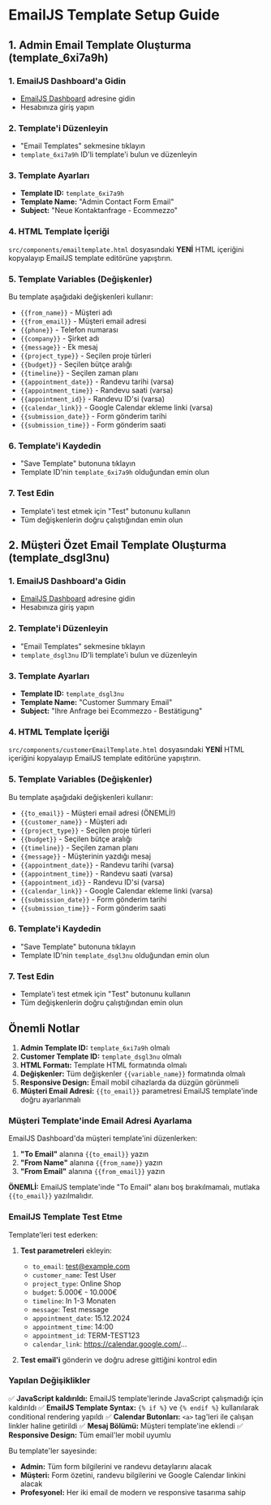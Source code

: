 # EmailJS Template Setup Guide

## 1. Admin Email Template Oluşturma (template_6xi7a9h)

### 1. EmailJS Dashboard'a Gidin
- [EmailJS Dashboard](https://dashboard.emailjs.com/) adresine gidin
- Hesabınıza giriş yapın

### 2. Template'i Düzenleyin
- "Email Templates" sekmesine tıklayın
- `template_6xi7a9h` ID'li template'i bulun ve düzenleyin

### 3. Template Ayarları
- **Template ID:** `template_6xi7a9h`
- **Template Name:** "Admin Contact Form Email"
- **Subject:** "Neue Kontaktanfrage - Ecommezzo"

### 4. HTML Template İçeriği

`src/components/emailtemplate.html` dosyasındaki **YENİ** HTML içeriğini kopyalayıp EmailJS template editörüne yapıştırın.

### 5. Template Variables (Değişkenler)

Bu template aşağıdaki değişkenleri kullanır:

- `{{from_name}}` - Müşteri adı
- `{{from_email}}` - Müşteri email adresi
- `{{phone}}` - Telefon numarası
- `{{company}}` - Şirket adı
- `{{message}}` - Ek mesaj
- `{{project_type}}` - Seçilen proje türleri
- `{{budget}}` - Seçilen bütçe aralığı
- `{{timeline}}` - Seçilen zaman planı
- `{{appointment_date}}` - Randevu tarihi (varsa)
- `{{appointment_time}}` - Randevu saati (varsa)
- `{{appointment_id}}` - Randevu ID'si (varsa)
- `{{calendar_link}}` - Google Calendar ekleme linki (varsa)
- `{{submission_date}}` - Form gönderim tarihi
- `{{submission_time}}` - Form gönderim saati

### 6. Template'i Kaydedin
- "Save Template" butonuna tıklayın
- Template ID'nin `template_6xi7a9h` olduğundan emin olun

### 7. Test Edin
- Template'i test etmek için "Test" butonunu kullanın
- Tüm değişkenlerin doğru çalıştığından emin olun

## 2. Müşteri Özet Email Template Oluşturma (template_dsgl3nu)

### 1. EmailJS Dashboard'a Gidin
- [EmailJS Dashboard](https://dashboard.emailjs.com/) adresine gidin
- Hesabınıza giriş yapın

### 2. Template'i Düzenleyin
- "Email Templates" sekmesine tıklayın
- `template_dsgl3nu` ID'li template'i bulun ve düzenleyin

### 3. Template Ayarları
- **Template ID:** `template_dsgl3nu`
- **Template Name:** "Customer Summary Email"
- **Subject:** "Ihre Anfrage bei Ecommezzo - Bestätigung"

### 4. HTML Template İçeriği

`src/components/customerEmailTemplate.html` dosyasındaki **YENİ** HTML içeriğini kopyalayıp EmailJS template editörüne yapıştırın.

### 5. Template Variables (Değişkenler)

Bu template aşağıdaki değişkenleri kullanır:

- `{{to_email}}` - Müşteri email adresi (ÖNEMLİ!)
- `{{customer_name}}` - Müşteri adı
- `{{project_type}}` - Seçilen proje türleri
- `{{budget}}` - Seçilen bütçe aralığı
- `{{timeline}}` - Seçilen zaman planı
- `{{message}}` - Müşterinin yazdığı mesaj
- `{{appointment_date}}` - Randevu tarihi (varsa)
- `{{appointment_time}}` - Randevu saati (varsa)
- `{{appointment_id}}` - Randevu ID'si (varsa)
- `{{calendar_link}}` - Google Calendar ekleme linki (varsa)
- `{{submission_date}}` - Form gönderim tarihi
- `{{submission_time}}` - Form gönderim saati

### 6. Template'i Kaydedin
- "Save Template" butonuna tıklayın
- Template ID'nin `template_dsgl3nu` olduğundan emin olun

### 7. Test Edin
- Template'i test etmek için "Test" butonunu kullanın
- Tüm değişkenlerin doğru çalıştığından emin olun

## Önemli Notlar

1. **Admin Template ID:** `template_6xi7a9h` olmalı
2. **Customer Template ID:** `template_dsgl3nu` olmalı
3. **HTML Formatı:** Template HTML formatında olmalı
4. **Değişkenler:** Tüm değişkenler `{{variable_name}}` formatında olmalı
5. **Responsive Design:** Email mobil cihazlarda da düzgün görünmeli
6. **Müşteri Email Adresi:** `{{to_email}}` parametresi EmailJS template'inde doğru ayarlanmalı

### Müşteri Template'inde Email Adresi Ayarlama

EmailJS Dashboard'da müşteri template'ini düzenlerken:

1. **"To Email"** alanına `{{to_email}}` yazın
2. **"From Name"** alanına `{{from_name}}` yazın  
3. **"From Email"** alanına `{{from_email}}` yazın

**ÖNEMLİ:** EmailJS template'inde "To Email" alanı boş bırakılmamalı, mutlaka `{{to_email}}` yazılmalıdır.

### EmailJS Template Test Etme

Template'leri test ederken:
1. **Test parametreleri** ekleyin:
   - `to_email`: test@example.com
   - `customer_name`: Test User
   - `project_type`: Online Shop
   - `budget`: 5.000€ - 10.000€
   - `timeline`: In 1-3 Monaten
   - `message`: Test message
   - `appointment_date`: 15.12.2024
   - `appointment_time`: 14:00
   - `appointment_id`: TERM-TEST123
   - `calendar_link`: https://calendar.google.com/...

2. **Test email'i** gönderin ve doğru adrese gittiğini kontrol edin

### Yapılan Değişiklikler

✅ **JavaScript kaldırıldı:** EmailJS template'lerinde JavaScript çalışmadığı için kaldırıldı
✅ **EmailJS Template Syntax:** `{% if %}` ve `{% endif %}` kullanılarak conditional rendering yapıldı
✅ **Calendar Butonları:** `<a>` tag'leri ile çalışan linkler haline getirildi
✅ **Mesaj Bölümü:** Müşteri template'ine eklendi
✅ **Responsive Design:** Tüm email'ler mobil uyumlu

Bu template'ler sayesinde:
- **Admin:** Tüm form bilgilerini ve randevu detaylarını alacak
- **Müşteri:** Form özetini, randevu bilgilerini ve Google Calendar linkini alacak
- **Profesyonel:** Her iki email de modern ve responsive tasarıma sahip
